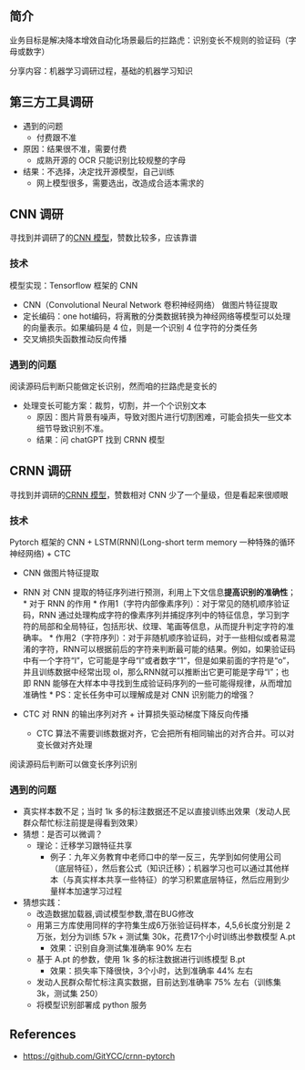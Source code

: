 ## 简介
业务目标是解决降本增效自动化场景最后的拦路虎：识别变长不规则的验证码（字母或数字）

分享内容：机器学习调研过程，基础的机器学习知识

## 第三方工具调研

* 遇到的问题
    * 付费跟不准
* 原因：结果很不准，需要付费
    * 成熟开源的 OCR 只能识别比较规整的字母
* 结果：不选择，决定找开源模型，自己训练
    * 网上模型很多，需要选出，改造成合适本需求的

## CNN 调研
寻找到并调研了的[CNN 模型](https://github.com/nickliqian/cnn_captcha)，赞数比较多，应该靠谱

### 技术
模型实现：Tensorflow 框架的 CNN

* CNN（Convolutional Neural Network 卷积神经网络） 做图片特征提取
* 定长编码：one hot编码，将离散的分类数据转换为神经网络等模型可以处理的向量表示。如果编码是 4 位，则是一个识别 4 位字符的分类任务
* 交叉熵损失函数推动反向传播


### 遇到的问题
阅读源码后判断只能做定长识别，然而咱的拦路虎是变长的

* 处理变长可能方案：裁剪，切割，并一个个识别文本
    * 原因：图片背景有噪声，导致对图片进行切割困难，可能会损失一些文本细节导致识别不准。
    * 结果：问 chatGPT 找到 CRNN 模型

## CRNN 调研
寻找到并调研的[CRNN 模型](https://github.com/GitYCC/crnn-pytorch)，赞数相对 CNN 少了一个量级，但是看起来很顺眼

### 技术
Pytorch 框架的 CNN + LSTM(RNN)(Long-short term memory 一种特殊的循环神经网络) + CTC

* CNN 做图片特征提取
* RNN 对 CNN 提取的特征序列进行预测，利用上下文信息**提高识别的准确性**；
        * 对于 RNN 的作用
            * 作用1（字符内部像素序列）：对于常见的随机顺序验证码，RNN 通过处理构成字符的像素序列并捕捉序列中的特征信息，学习到字符的局部和全局特征，包括形状、纹理、笔画等信息，从而提升判定字符的准确率。
            * 作用2（字符序列）：对于非随机顺序验证码，对于一些相似或者易混淆的字符，RNN可以根据前后的字符来判断最可能的结果。例如，如果验证码中有一个字符“l”，它可能是字母“l”或者数字“1”，但是如果前面的字符是“o”，并且训练数据中经常出现 ol，那么RNN就可以推断出它更可能是字母“l”；也即 RNN 能够在大样本中寻找到生成验证码序列的一些可能得规律，从而增加准确性
        * PS：定长任务中可以理解成是对 CNN 识别能力的增强？
            
* CTC 对 RNN 的输出序列对齐 + 计算损失驱动梯度下降反向传播
    * CTC 算法不需要训练数据对齐，它会把所有相同输出的对齐合并。可以对变长做对齐处理

阅读源码后判断可以做变长序列识别

### 遇到的问题

* 真实样本数不足；当时 1k 多的标注数据还不足以直接训练出效果（发动人民群众帮忙标注前提是得看到效果）
* 猜想：是否可以微调？
    * 理论：迁移学习跟特征共享
        * 例子：九年义务教育中老师口中的举一反三，先学到如何使用公司（底层特征），然后套公式（知识迁移）；机器学习也可以通过其他样本（与真实样本共享一些特征）的学习积累底层特征，然后应用到少量样本加速学习过程
* 猜想实践：
    * 改造数据加载器,调试模型参数,潜在BUG修改
    * 用第三方库使用同样的字符集生成6万张验证码样本，4,5,6长度分别是 2万张，划分为训练 57k + 测试集 30k，花费17个小时训练出参数模型 A.pt
        * 效果：识别自身测试集准确率 90% 左右
    * 基于 A.pt 的参数，使用 1k 多的标注数据进行训练模型 B.pt
        * 效果：损失率下降很快，3个小时，达到准确率 44% 左右
    * 发动人民群众帮忙标注真实数据，目前达到准确率 75% 左右（训练集3k，测试集 250）
    * 将模型识别部署成 python 服务

## References
* https://github.com/GitYCC/crnn-pytorch


